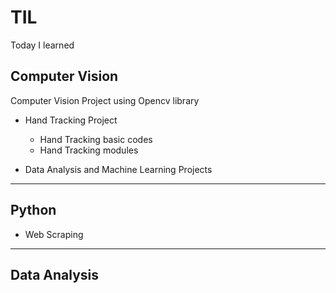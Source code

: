 # TIL
Today I learned 


## Computer Vision

Computer Vision Project using Opencv library

* Hand Tracking Project
  * Hand Tracking basic codes
  * Hand Tracking modules

* Data Analysis and Machine Learning Projects

***

## Python 

* Web Scraping

***

## Data Analysis
